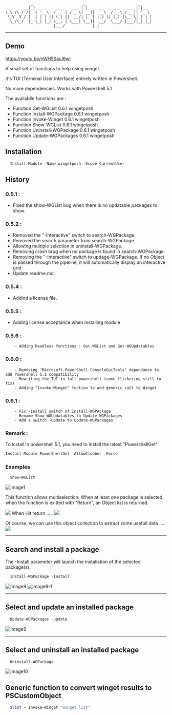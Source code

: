 ```
           _                      _                       _
__      __(_) _ __    __ _   ___ | |_  _ __    ___   ___ | |__
\ \ /\ / /| || '_ \  / _` | / _ \| __|| '_ \  / _ \ / __|| '_ \
 \ V  V / | || | | || (_| ||  __/| |_ | |_) || (_) |\__ \| | | |
  \_/\_/  |_||_| |_| \__, | \___| \__|| .__/  \___/ |___/|_| |_|
                     |___/            |_|
```
***

## Demo
https://youtu.be/nWH5SarJ6wI


A small set of functions to help using winget.

It's TUI (Terminal User Interface) entirely written in Powershell.

No more dependencies.  Works with Powershell 5.1

The availablle functions are :
- Function        Get-WGList                                         0.6.1      wingetposh
- Function        Install-WGPackage                                  0.6.1      wingetposh
- Function        Invoke-Winget                                      0.6.1      wingetposh
- Function        Show-WGList                                        0.6.1      wingetposh
- Function        Uninstall-WGPackage                                0.6.1      wingetposh
- Function        Update-WGPackages                                  0.6.1      wingetposh
  
  
## Installation
``` Powershell
  Install-Module -Name wingetposh -Scope CurrentUser
```

## History
### 0.5.1 : 
- Fixed the show-WGList bug when there is no updatable packages to show.
### 0.5.2 : 
- Removed the "-Interactive" switch to search-WGPackage.       
- Removed the search parameter from search-WGPackage.
- Allowing multiple selection in uninstall-WGPackage.
- Removing crash brug when no package is found in search-WGPackage.
- Removing the "-Interactive" switch to updage-WGPackage.  If no Object is passed through the pipeline, it will automatically display an interactive grid
- Update readme.md

### 0.5.4 : 
- Addind a license file.

### 0.5.5 : 
- Adding license acceptance when installing module

### 0.5.6 : 
        - Adding headless functions : Get-WGList and Get-WGUpdatables

### 0.6.0 :
        - Removing "Microsoft.PowerShell.ConsoleGuiTools" dependance to add Powershell 5.1 compatibility
        - Rewriting the TUI in full powershell (some flickering still to fix)
        - Adding "Invoke-Winget" funtion to add generic call to Winget

### 0.6.1 : 
        - Fix -Install switch of Install-WGPAckage
        - Rename Show-WGUpdatables to Update-WGPackages
        - Add a switch -Update to Update-WGPackages

### Remark : 
To install in powershell 5.1, you need to install the latest "PowershellGet"
``` Powershell
Install-Module PowerShellGet -AllowClobber -Force
```
### Examples
``` Powershell
  Show-WGList
```
![image1](https://github.com/Yves848/WingetPosh/blob/master/images/img1.png?raw=true)

This function allows multiselection.
When at least one package is selected, when the function is exitted with "Return", an Object list is returned.

![](https://github.com/Yves848/WingetPosh/blob/master/images/img4.png?raw=true)
When Hit return .....
![](https://github.com/Yves848/WingetPosh/blob/master/images/img5.png?raw=true)

Of course, we can use this object collection to extract some usefull data .....
![](https://github.com/Yves848/WingetPosh/blob/master/images/img6.png?raw=true)

***

## Search and install a package

The -Install parameter will launch the installation of the selected package(s).

``` Powershell
  Install-WGPackage -Install
```

![image8](https://raw.githubusercontent.com/Yves848/WingetPosh/master/images/img8.png)
![image8-1](https://raw.githubusercontent.com/Yves848/WingetPosh/master/images/img8-1.png)



***

## Select and update an installed package
 
```Powershell
  Update-WGPackages -update
```
![image9](https://raw.githubusercontent.com/Yves848/WingetPosh/master/images/img9.png)

***

## Select and uninstall an installed package
 
``` Powershell
  Uninstall-WGPackage
```
![image10](https://raw.githubusercontent.com/Yves848/WingetPosh/master/images/img10.png)

## Generic function to convert winget results to PSCustomObject

``` Powershell
  $list = Invoke-Winget "winget list"
```